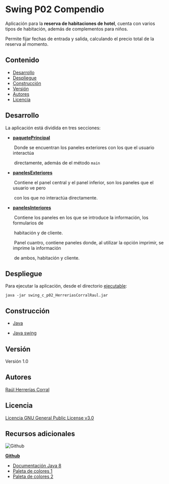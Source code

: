 # Swing P02 Compendio

Aplicación para la __reserva de habitaciones de hotel__, cuenta con varios tipos de habitación, además de complementos para niños.

Permite fijar fechas de entrada y salida, calculando el precio total de la reserva al momento.

## Contenido

- [Desarrollo](#Desarrollo)
- [Despliegue](#Despliegue)
- [Construcción](#Construcción)
- [Versión](#Versión)
- [Autores](#Autores)
- [Licencia](#Licencia)



## Desarrollo

La aplicación está dividida en tres secciones:

- [__paquetePrincipal__](desarrollo/src/paquetePrincipal)

    ​	    Donde se encuentran los paneles exteriores con los que el usuario interactúa

    ​	    directamente, además de el método ``main``

- [__panelesExteriores__](desarrollo/src/panelesExteriores)

    ​			Contiene el panel central y el panel inferior, son los paneles que el usuario ve pero

    ​			con los que no interactúa directamente.

- [__panelesInteriores__](desarrollo/src/panelesInteriores)

    ​	Contiene los paneles en los que se introduce la información, los formularios de  

    ​	habitación y de cliente.

    ​	Panel cuantro, contiene paneles donde, al utilizar la opción imprimir, se imprime la información

    ​	de ambos, habitación y cliente.

## Despliegue

Para ejecutar la aplicación, desde el directorio [ejecutable](ejecutable):

```shell
java -jar swing_c_p02_HerreriasCorralRaul.jar
```



## Construcción

- [Java](https://www.java.com/es/download/help/java8_es.html)

- [Java swing](https://es.wikipedia.org/wiki/Swing_(biblioteca_gr%C3%A1fica))

  

## Versión

Versión 1.0



## Autores

[Raúl Herrerías Corral](https://github.com/RaulHC13)



## Licencia

[Licencia GNU General Public License v3.0](LICENSE)



## Recursos adicionales

![Github](https://skillicons.dev/icons?i=github) 

[**Github**](https://github.com/)

- [Documentación Java 8](https://docs.oracle.com/javase/8/docs/api/)
- [Paleta de colores 1](https://www.colourlovers.com/palette/49963/let_them_eat_cake)
- [Paleta de colores 2](https://www.colourlovers.com/palette/81885/Hymn_For_My_Soul)
